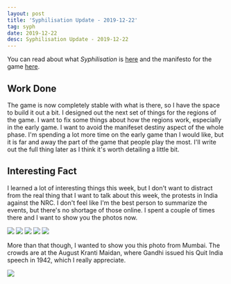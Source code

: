 ```yaml
---
layout: post
title: 'Syphilisation Update - 2019-12-22'
tag: syph
date: 2019-12-22
desc: Syphilisation Update - 2019-12-22
---
```



You can read about what *Syphilisation* is [here](/blog/syph/announce) and the manifesto for the game [here](/blog/syph/newManifesto).

## Work Done

The game is now completely stable with what is there, so I have the space to build it out a bit. I designed out the next set of things for the regions of the game. I want to fix some things about how the regions work, especially in the early game. I want to avoid the manifeset destiny aspect of the whole phase. I'm spending a lot more time on the early game than I would like, but it is far and away the part of the game that people play the most. I'll write out the full thing later as I think it's worth detailing a little bit.

## Interesting Fact

I learned a lot of interesting things this week, but I don't want to distract from the real thing that I want to talk about this week, the protests in India against the NRC. I don't feel like I'm the best person to summarize the events, but there's no shortage of those online. I spent a couple of times there and I want to show you the photos now.

<img src="/blogImages/protest1.jpg" />
<img src="/blogImages/protest2.jpg" />
<img src="/blogImages/protest3.jpg" />
<img src="/blogImages/protest4.jpeg" />
<img src="/blogImages/protest5.jpeg" />

More than that though, I wanted to show you this photo from Mumbai. The crowds are at the August Kranti Maidan, where Gandhi issued his Quit India speech in 1942, which I really appreciate.

<img src="/blogImages/mumbaiProtest.jpg" />
